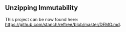 ## Unzipping Immutability

This project can be now found here: https://github.com/stanch/reftree/blob/master/DEMO.md.
